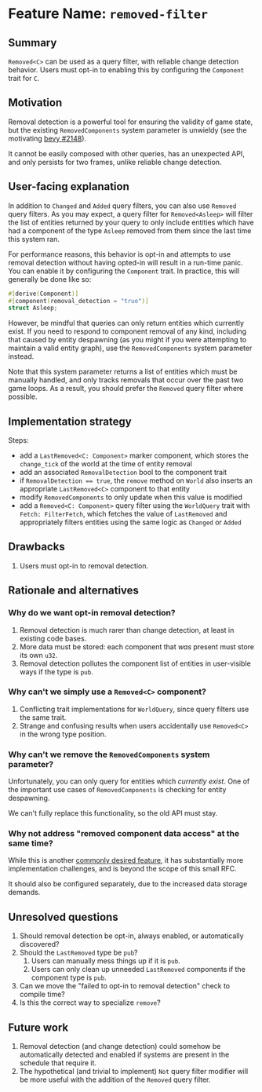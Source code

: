 # Feature Name: `removed-filter`

## Summary

`Removed<C>` can be used as a query filter, with reliable change detection behavior.
Users must opt-in to enabling this by configuring the `Component` trait for `C`.

## Motivation

Removal detection is a powerful tool for ensuring the validity of game state, but the existing `RemovedComponents` system parameter is unwieldy (see the motivating [bevy #2148](https://github.com/bevyengine/bevy/issues/2148)).

It cannot be easily composed with other queries, has an unexpected API, and only persists for two frames, unlike reliable change detection.

## User-facing explanation

In addition to `Changed` and `Added` query filters, you can also use `Removed` query filters.
As you may expect, a query filter for `Removed<Asleep>` will filter the list of entities returned by your query to only include entities which have had a component of the type `Asleep` removed from them since the last time this system ran.

For performance reasons, this behavior is opt-in and attempts to use removal detection without having opted-in will result in a run-time panic.
You can enable it by configuring the `Component` trait.
In practice, this will generally be done like so:

```rust
#[derive(Component)]
#[component(removal_detection = "true")]
struct Asleep;
```

However, be mindful that queries can only return entities which currently exist.
If you need to respond to component removal of any kind, including that caused by entity despawning (as you might if you were attempting to maintain a valid entity graph), use the `RemovedComponents` system parameter instead.

Note that this system parameter returns a list of entities which must be manually handled, and only tracks removals that occur over the past two game loops.
As a result, you should prefer the `Removed` query filter where possible.

## Implementation strategy

Steps:

- add a `LastRemoved<C: Component>` marker component, which stores the `change_tick` of the world at the time of entity removal
- add an associated `RemovalDetection` bool to the component trait
- if `RemovalDetection == true`, the `remove` method on `World` also inserts an appropriate `LastRemoved<C>` component to that entity
- modify `RemovedComponents` to only update when this value is modified
- add a `Removed<C: Component>` query filter using the `WorldQuery` trait with `Fetch: FilterFetch`, which fetches the value of `LastRemoved` and appropriately filters entities using the same logic as `Changed` or `Added`

## Drawbacks

1. Users must opt-in to removal detection.

## Rationale and alternatives

### Why do we want opt-in removal detection?

1. Removal detection is much rarer than change detection, at least in existing code bases.
2. More data must be stored: each component that *was* present must store its own `u32`.
3. Removal detection pollutes the component list of entities in user-visible ways if the type is `pub`.

### Why can't we simply use a `Removed<C>` component?

1. Conflicting trait implementations for `WorldQuery`, since query filters use the same trait.
2. Strange and confusing results when users accidentally use `Removed<C>` in the wrong type position.

### Why can't we remove the `RemovedComponents` system parameter?

Unfortunately, you can only query for entities which *currently exist*.
One of the important use cases of `RemovedComponents` is checking for entity despawning.

We can't fully replace this functionality, so the old API must stay.

### Why not address "removed component data access" at the same time?

While this is another [commonly desired feature](https://github.com/bevyengine/bevy/issues/1655), it has substantially more implementation challenges, and is beyond the scope of this small RFC.

It should also be configured separately, due to the increased data storage demands.

## Unresolved questions

1. Should removal detection be opt-in, always enabled, or automatically discovered?
2. Should the `LastRemoved` type be `pub`?
   1. Users can manually mess things up if it is `pub`.
   2. Users can only clean up unneeded `LastRemoved` components if the component type is `pub`.
3. Can we move the "failed to opt-in to removal detection" check to compile time?
4. Is this the correct way to specialize `remove`?

## Future work

1. Removal detection (and change detection) could somehow be automatically detected and enabled if systems are present in the schedule that require it.
2. The hypothetical (and trivial to implement) `Not` query filter modifier will be more useful with the addition of the `Removed` query filter.
